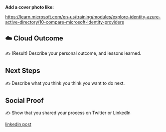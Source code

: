 **Add a cover photo like:**

https://learn.microsoft.com/en-us/training/modules/explore-identity-azure-active-directory/10-compare-microsoft-identity-providers






## ☁️ Cloud Outcome

✍️ (Result) Describe your personal outcome, and lessons learned.

## Next Steps

✍️ Describe what you think you think you want to do next.

## Social Proof

✍️ Show that you shared your process on Twitter or LinkedIn

[linkedin post](https://www.linkedin.com/posts/andrew-leddy_100daysofcloud-activity-7224202096617684992-38v1?utm_source=share&utm_medium=member_desktop)
